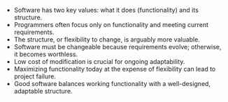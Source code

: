 - Software has two key values: what it does (functionality) and its structure.
- Programmers often focus only on functionality and meeting current requirements.
- The structure, or flexibility to change, is arguably more valuable.
- Software must be changeable because requirements evolve; otherwise, it becomes worthless.
- Low cost of modification is crucial for ongoing adaptability.
- Maximizing functionality today at the expense of flexibility can lead to project failure.
- Good software balances working functionality with a well-designed, adaptable structure.